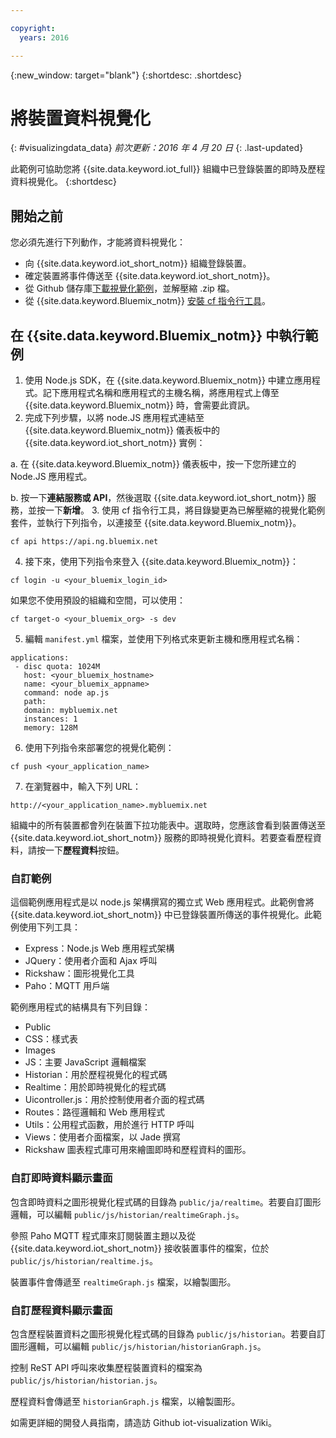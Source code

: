 ```yaml
---

copyright:
  years: 2016

---
```


{:new_window: target="blank"}
{:shortdesc: .shortdesc}

# 將裝置資料視覺化
{: #visualizingdata_data}
*前次更新：2016 年 4 月 20 日*
{: .last-updated}

此範例可協助您將 {{site.data.keyword.iot_full}} 組織中已登錄裝置的即時及歷程資料視覺化。
{:shortdesc}

## 開始之前

您必須先進行下列動作，才能將資料視覺化：

- 向 {{site.data.keyword.iot_short_notm}} 組織登錄裝置。
- 確定裝置將事件傳送至 {{site.data.keyword.iot_short_notm}}。
- 從 Github 儲存庫[下載視覺化範例](https://github.com/ibm-messaging/iot-visualization/archive/v0.2.0.zip)，並解壓縮 .zip 檔。
- 從 {{site.data.keyword.Bluemix_notm}} [安裝 cf 指令行工具](../../starters/install_cli.html)。

## 在 {{site.data.keyword.Bluemix_notm}} 中執行範例

1. 使用 Node.js SDK，在 {{site.data.keyword.Bluemix_notm}} 中建立應用程式。記下應用程式名稱和應用程式的主機名稱，將應用程式上傳至 {{site.data.keyword.Bluemix_notm}} 時，會需要此資訊。
2. 完成下列步驟，以將 node.JS 應用程式連結至 {{site.data.keyword.Bluemix_notm}} 儀表板中的 {{site.data.keyword.iot_short_notm}} 實例：

  a. 在 {{site.data.keyword.Bluemix_notm}} 儀表板中，按一下您所建立的 Node.JS 應用程式。

  b. 按一下**連結服務或 API**，然後選取 {{site.data.keyword.iot_short_notm}} 服務，並按一下**新增**。
3. 使用 cf 指令行工具，將目錄變更為已解壓縮的視覺化範例套件，並執行下列指令，以連接至 {{site.data.keyword.Bluemix_notm}}。
```
cf api https://api.ng.bluemix.net
```
4. 接下來，使用下列指令來登入 {{site.data.keyword.Bluemix_notm}}：
```
cf login -u <your_bluemix_login_id>
```
如果您不使用預設的組織和空間，可以使用：
```
cf target-o <your_bluemix_org> -s dev
```

5. 編輯 `manifest.yml` 檔案，並使用下列格式來更新主機和應用程式名稱：
```
applications:
 - disc quota: 1024M
   host: <your_bluemix_hostname>
   name: <your_bluemix_appname>
   command: node ap.js
   path:
   domain: mybluemix.net
   instances: 1
   memory: 128M
```
6. 使用下列指令來部署您的視覺化範例：
```
cf push <your_application_name>
```
7. 在瀏覽器中，輸入下列 URL：
```
http://<your_application_name>.mybluemix.net
```

組織中的所有裝置都會列在裝置下拉功能表中。選取時，您應該會看到裝置傳送至 {{site.data.keyword.iot_short_notm}} 服務的即時視覺化資料。若要查看歷程資料，請按一下**歷程資料**按鈕。

### 自訂範例

這個範例應用程式是以 node.js 架構撰寫的獨立式 Web 應用程式。此範例會將 {{site.data.keyword.iot_short_notm}} 中已登錄裝置所傳送的事件視覺化。此範例使用下列工具：

- Express：Node.js Web 應用程式架構
- JQuery：使用者介面和 Ajax 呼叫
- Rickshaw：圖形視覺化工具
- Paho：MQTT 用戶端

範例應用程式的結構具有下列目錄：

- Public
- CSS：樣式表
- Images
- JS：主要 JavaScript 邏輯檔案
- Historian：用於歷程視覺化的程式碼
- Realtime：用於即時視覺化的程式碼
- Uicontroller.js：用於控制使用者介面的程式碼
- Routes：路徑邏輯和 Web 應用程式
- Utils：公用程式函數，用於進行 HTTP 呼叫
- Views：使用者介面檔案，以 Jade 撰寫
- Rickshaw 圖表程式庫可用來繪圖即時和歷程資料的圖形。

### 自訂即時資料顯示畫面

包含即時資料之圖形視覺化程式碼的目錄為 `public/ja/realtime`。若要自訂圖形邏輯，可以編輯 `public/js/historian/realtimeGraph.js`。

參照 Paho MQTT 程式庫來訂閱裝置主題以及從 {{site.data.keyword.iot_short_notm}} 接收裝置事件的檔案，位於 `public/js/historian/realtime.js`。

裝置事件會傳遞至 `realtimeGraph.js` 檔案，以繪製圖形。

### 自訂歷程資料顯示畫面

包含歷程裝置資料之圖形視覺化程式碼的目錄為 `public/js/historian`。若要自訂圖形邏輯，可以編輯 `public/js/historian/historianGraph.js`。

控制 ReST API 呼叫來收集歷程裝置資料的檔案為 `public/js/historian/historian.js`。

歷程資料會傳遞至 `historianGraph.js` 檔案，以繪製圖形。

如需更詳細的開發人員指南，請造訪 Github iot-visualization Wiki。
